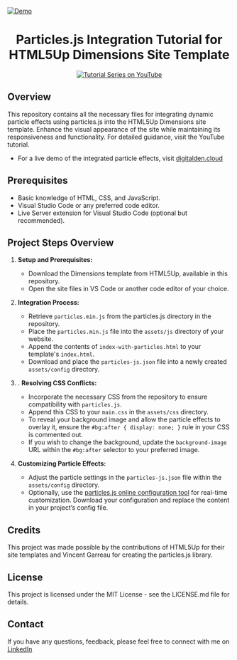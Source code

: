 <a href="https://digitalden.cloud" target="_blank"><img src="demo.png" alt="Demo"></a>

<h1 align="center">Particles.js Integration Tutorial for HTML5Up Dimensions Site Template</h1>

<p align="center">
  <a href="https://youtu.be/CZ0-xZhTxfo">
    <img src="https://img.shields.io/badge/YouTube-Tutorial-red.svg" alt="Tutorial Series on YouTube">
  </a>
</p>

## Overview

This repository contains all the necessary files for integrating dynamic particle effects using particles.js into the HTML5Up Dimensions site template. Enhance the visual appearance of the site while maintaining its responsiveness and functionality. For detailed guidance, visit the YouTube tutorial.

- For a live demo of the integrated particle effects, visit [digitalden.cloud](https://digitalden.cloud)

## Prerequisites

- Basic knowledge of HTML, CSS, and JavaScript.
- Visual Studio Code or any preferred code editor.
- Live Server extension for Visual Studio Code (optional but recommended).

## Project Steps Overview

1. **Setup and Prerequisites:**

   - Download the Dimensions template from HTML5Up, available in this repository.
   - Open the site files in VS Code or another code editor of your choice.

2. **Integration Process:**

   - Retrieve `particles.min.js` from the particles.js directory in the repository.
   - Place the `particles.min.js` file into the `assets/js` directory of your website.
   - Append the contents of `index-with-particles.html` to your template's `index.html`.
   - Download and place the `particles-js.json` file into a newly created `assets/config` directory.

3. . **Resolving CSS Conflicts:**

   - Incorporate the necessary CSS from the repository to ensure compatibility with `particles.js`.
   - Append this CSS to your `main.css` in the `assets/css` directory.
   - To reveal your background image and allow the particle effects to overlay it, ensure the `#bg:after { display: none; }` rule in your CSS is commented out.
   - If you wish to change the background, update the `background-image` URL within the `#bg:after` selector to your preferred image.

4. **Customizing Particle Effects:**
   - Adjust the particle settings in the `particles-js.json` file within the `assets/config` directory.
   - Optionally, use the [particles.js online configuration tool](https://vincentgarreau.com/particles.js/) for real-time customization. Download your configuration and replace the content in your project’s config file.

## Credits

This project was made possible by the contributions of HTML5Up for their site templates and Vincent Garreau for creating the particles.js library.

## License

This project is licensed under the MIT License - see the LICENSE.md file for details.

## Contact

If you have any questions, feedback, please feel free to connect with me on [LinkedIn](https://www.linkedin.com/in/digitalden/)
